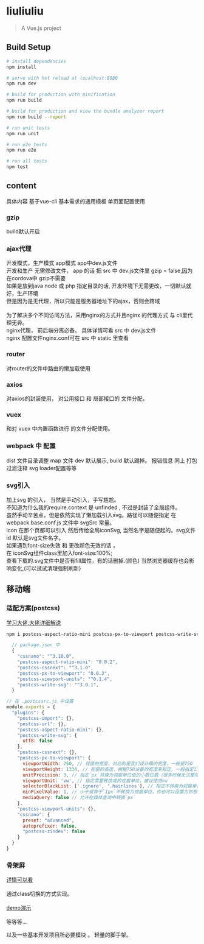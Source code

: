 # liuliuliu

> A Vue.js project

## Build Setup

``` bash
# install dependencies
npm install

# serve with hot reload at localhost:8080
npm run dev

# build for production with minification
npm run build

# build for production and view the bundle analyzer report
npm run build --report

# run unit tests
npm run unit

# run e2e tests
npm run e2e

# run all tests
npm test
```
## content

具体内容 基于vue-cli 基本需求的通用模板 单页面配置使用 
### gzip
build默认开启
### ajax代理
开发模式，生产模式 app模式 app中dev.js文件 <br>
开发和生产 无需修改文件， app 的话 把 src 中 dev.js文件里 gzip = false,因为在cordova中 gzip不需要<br>
如果是放到java node 或 php 指定目录的话, 开发环境下无需更改，一切默认就好，生产环境<br>
但是因为是无代理，所以只能是服务器地址下的ajax，否则会跨域<br><br>
为了解决多个不同访问方法，采用nginx的方式并且nginx 的代理方式 与 cli里代理无异。<br>
nginx代理， 前后端分离必备。 具体详情可看 src 中 dev.js文件<br>
nginx 配置文件nginx.conf可在 src 中 static 里查看
### router
对router的文件中路由的懒加载使用
### axios
对axios的封装使用，
对公用接口 和 局部接口的 文件分配，
### vuex
和对 vuex 中内置函数进行 的文件分配使用。
### webpack 中 配置
dist 文件目录调整
map 文件 dev 默认展示, build 默认踢掉。
报错信息 同上
打包过滤注释
svg loader配置等等
### svg引入
加上svg 的引入， 当然是手动引入，手写尴尬。<br>
不知道为什么我的require.context 是 unfinded , 不过是封装了全局组件。<br>
虽然手动辛苦点，但是依然实现了懒加载引入svg。路径可以随便指定 在webpack.base.conf.js 文件中 svgSrc 常量。<br>
icon 在那个页都可以引入 然后传给全局iconSvg, 当然名字是随便起的。svg文件id 默认是svg文件名字。<br>
如果遇到font-size失效 和 更改颜色无效的话 ，<br>
在 iconSvg组件class里加入font-size:100%;<br>
查看下载的.svg文件中是否有fill属性，有的话删掉.(颜色) 当然浏览器缓存也会影响变化,(可以试试清理强制刷新)

## 移动端

### 适配方案(postcss)
[学习大佬,大佬详细解说](https://www.w3cplus.com/mobile/vw-layout-in-vue.html)
``` bash
npm i postcss-aspect-ratio-mini postcss-px-to-viewport postcss-write-svg postcss-cssnext postcss-viewport-units cssnano --S
```
``` javascript
  // package.json 中
  {
    "cssnano": "^3.10.0",
    "postcss-aspect-ratio-mini": "0.0.2",
    "postcss-cssnext": "^3.1.0",
    "postcss-px-to-viewport": "0.0.3",
    "postcss-viewport-units": "^0.1.4",
    "postcss-write-svg": "^3.0.1",
  }
```
``` javascript
// 在 .postcssrc.js 中设置
module.exports = {
  "plugins": {
    "postcss-import": {},
    "postcss-url": {},
    "postcss-aspect-ratio-mini": {},
    "postcss-write-svg": {
      utf8: false
    },
    "postcss-cssnext": {},
    "postcss-px-to-viewport": {
      viewportWidth: 750, // 视窗的宽度，对应的是我们设计稿的宽度，一般是750
      viewportHeight: 1334, // 视窗的高度，根据750设备的宽度来指定，一般指定1334
      unitPrecision: 3, // 指定`px`转换为视窗单位值的小数位数（很多时候无法整除）
      viewportUnit: 'vw', // 指定需要转换成的视窗单位，建议使用vw
      selectorBlackList: ['.ignore', '.hairlines'], // 指定不转换为视窗单位的类，可以自定义，可以无限添加,建议定义一至两个通用的类名
      minPixelValue: 1, // 小于或等于`1px`不转换为视窗单位，你也可以设置为你想要的值
      mediaQuery: false // 允许在媒体查询中转换`px`
    },
    "postcss-viewport-units": {},
    "cssnano": {
      preset: "advanced",
      autoprefixer: false,
      "postcss-zindex": false
    }
  }
}
```
### 骨架屏

[详情可以看](https://juejin.im/post/5b07e09d6fb9a07aac24e428)<br><br>
通过class切换的方式实现。<br><br>
[demo演示](https://jsfiddle.net/liuliuliu/0hgmvt2y/19/)<br><br>
等等等... 

以及一些基本开发项目所必要模块 。 轻量的脚手架。
